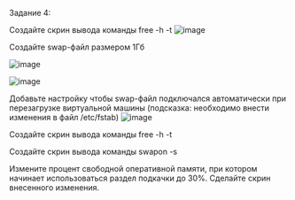 Задание 4:

Создайте скрин вывода команды free -h -t
![image](https://github.com/stensil4rt/netology/assets/62753044/c99ec6b1-fe45-4a2b-ae4c-6399c1a48395)

Создайте swap-файл размером 1Гб

![image](https://github.com/stensil4rt/netology/assets/62753044/6e31aabc-4418-4731-a785-7d7cd6b87846)

![image](https://github.com/stensil4rt/netology/assets/62753044/31bd700e-bc3e-4b4e-89e6-2f03ee206d38)

Добавьте настройку чтобы swap-файл подключался автоматически при перезагрузке виртуальной машины (подсказка: необходимо внести изменения в файл /etc/fstab)
![image](https://github.com/stensil4rt/netology/assets/62753044/430314bd-bc79-4dee-9633-f353cb2e7985)

Создайте скрин вывода команды free -h -t


Создайте скрин вывода команды swapon -s


Измените процент свободной оперативной памяти, при котором начинает использоваться раздел подкачки до 30%. Сделайте скрин внесенного изменения.
